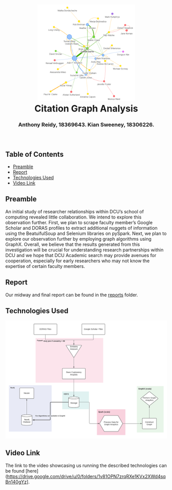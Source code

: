 <h1 align="center">
  <img alt="collaborations", height=300px, src="images/final-report-visuals/page-rank-graph-2.png"     />
  <br/>
  Citation Graph Analysis 
</h1>
<h3 align="center">
  Anthony Reidy, 18369643. Kian Sweeney, 18306226.
  <br/><br/><br/>
</h3>


## Table of Contents
- [Preamble](#preamble)
- [Report](#report)
- [Technologies Used](#technologies-used)
- [Video Link](#video-link)

## Preamble
An initial study of researcher relationships within DCU’s school of computing revealed little collaboration.  We intend to explore this observation further.  First, we plan to scrape faculty member’s Google Scholar and DORAS profiles  to  extract  additional  nuggets  of  information  using  the BeatuifulSoup and Selenium libraries on pySpark.  Next, we plan to explore our observation further by employing graph algorithms using GraphX.  Overall, we believe that the results generated from this investigation will be crucial for understanding research partnerships within DCU and we hope that DCU Academic search may provide avenues for cooperation, especially for early researchers who may not know the expertise of certain faculty members.

## Report
Our midway and final report can be found in the [reports](reports) folder. 

## Technologies Used
![Tech_used](images/final-report-visuals/updated_graphx.png)



## Video Link
The link to the video showcasing us running the described technologies can be found [here](https://drive.google.com/drive/u/0/folders/1v81OPN7zrqRXe1KVx2XWd4sqBn140gYz].
